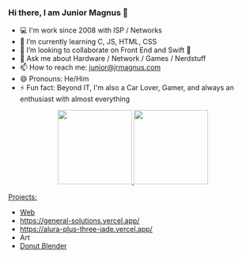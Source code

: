 ### Hi there, I am Junior Magnus 👋


- 💻 I'm work since 2008 with ISP / Networks
- 🌱 I’m currently learning C, JS, HTML, CSS
- 👯 I’m looking to collaborate on Front End and Swift 🍏
- 💬 Ask me about Hardware / Network / Games / Nerdstuff
- 📫 How to reach me: junior@jrmagnus.com
- 😄 Pronouns: He/Him
- ⚡ Fun fact: Beyond IT, I'm also a Car Lover, Gamer, and always an enthusiast with almost everything


<div align="center">
  <a href="https://github.com/jrmagnus">
  <img height="150em" src="https://github-readme-stats.vercel.app/api?username=jrmagnus&show_icons=true&title_color=fcee0c&&text_color=03d8f3&icon_color=ff0800&hide_border=1&bg_color=000000&include_all_commits=true&count_private=true"/>
  <img height="150em" src="https://github-readme-stats.vercel.app/api/top-langs/?username=jrmagnus&layout=compact&langs_count=7&title_color=fcee0c&&text_color=03d8f3&icon_color=ff0800&hide_border=1&bg_color=000000"/>
</div>

Projects:
  - Web
  - https://general-solutions.vercel.app/
  - https://alura-plus-three-jade.vercel.app/
  - Art
  - <a href="https://youtube.com/shorts/wY2GNtTf534?feature=share">Donut Blender</a>
